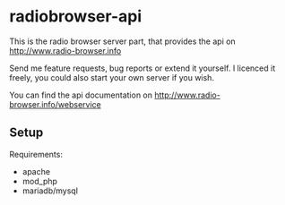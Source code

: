# radiobrowser-api
This is the radio browser server part, that provides the api on http://www.radio-browser.info

Send me feature requests, bug reports or extend it yourself. I licenced it freely, you could also start your own server if you wish.

You can find the api documentation on http://www.radio-browser.info/webservice

## Setup
Requirements:
* apache
* mod_php
* mariadb/mysql